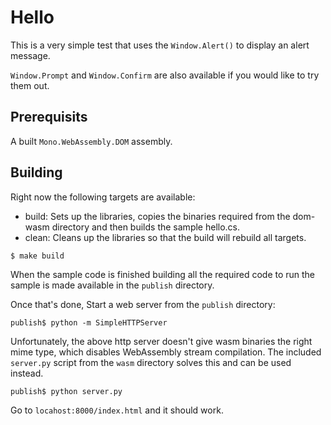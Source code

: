 # Hello

This is a very simple test that uses the `Window.Alert()` to display an alert message.

`Window.Prompt` and `Window.Confirm` are also available if you would like to try them out.

## Prerequisits

A built `Mono.WebAssembly.DOM` assembly.

## Building 

Right now the following targets are available:

- build: Sets up the libraries, copies the binaries required from the dom-wasm directory and then builds the sample hello.cs.
- clean: Cleans up the libraries so that the build will rebuild all targets.

```
$ make build
```

When the sample code is finished building all the required code to run the sample is made available in the `publish` directory.

Once that's done, Start a web server from the `publish` directory:

```
publish$ python -m SimpleHTTPServer
```

Unfortunately, the above http server doesn't give wasm binaries the right mime type, which disables WebAssembly stream compilation.
The included `server.py` script from the `wasm` directory solves this and can be used instead.

```
publish$ python server.py
```


Go to `locahost:8000/index.html` and it should work.



